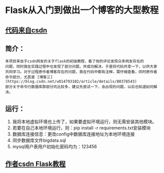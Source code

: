 # Flask从入门到做出一个博客的大型教程

## [代码来自csdn](https://blog.csdn.net/u014793102/column/info/33918)

## 简介：
``` 
本项目来自于csdn网友的关于flask的初级教程，看了他的评论发现众多网友存在的
问题，同时我在实践过程中也发现了部分问题，并成功解决，于是将代码共享一下，以供大家
共同学习。对于过程原作者博客存在的问题，我在代码中都有注释，需仔细查看，同时原作者
命令部分，尤其是 [博客三](https://blog.csdn.net/u014793102/article/details/80378543)
部分关于命令行数据库那部分坑比较多，建议先尝试一下，会出现的问题，以后也知道如何解决。
```

## 运行：
   1. 我将本地虚拟环境也上传了，如果要虚拟环境运行，则无需安装其他模块。
   2. 若要在自己本地环境运行，则：pip install -r requirements.txt安装模块
   3. 数据库连接信息：更改config中数据库连接地址为本地环境连接
   4. 同步数据库文件bigdata.sql
   5. mysql用户表用户初始化密码均为：123456
   
## [作者csdn Flask教程](https://blog.csdn.net/u014793102/column/info/33918)
